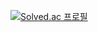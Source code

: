 [![Solved.ac
프로필](http://mazassumnida.wtf/api/v2/generate_badge?boj=leednj0113)](https://solved.ac/leednj0113)
